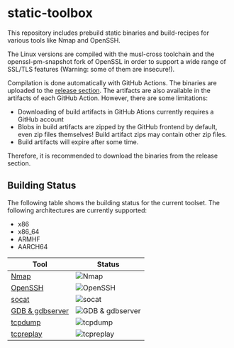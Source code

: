 # static-toolbox

This repository includes prebuild static binaries and build-recipes for various tools like Nmap and OpenSSH.

The Linux versions are compiled with the musl-cross toolchain and the openssl-pm-snapshot fork of OpenSSL in order to support a wide range of SSL/TLS features (Warning: some of them are insecure!).

Compilation is done automatically with GitHub Actions. The binaries are uploaded to the [release section](https://github.com/godylockz/static-toolbox/releases). The artifacts are also available in the artifacts of each GitHub Action. However, there are some limitations:

* Downloading of build artifacts in GitHub Ations currently requires a GitHub account
* Blobs in build artifacts are zipped by the GitHub frontend by default, even zip files themselves! Build artifact zips may contain other zip files.
* Build artifacts will expire after some time.

Therefore, it is recommended to download the binaries from the release section.

## Building Status

The following table shows the building status for the current toolset. The following architectures are currently supported:

* x86
* x86_64
* ARMHF
* AARCH64

| Tool | Status |
| ---- | ------ |
|[Nmap](https://github.com/godylockz/static-toolbox/actions?query=workflow%3A%22Nmap%22)|![Nmap](https://github.com/godylockz/static-toolbox/workflows/Nmap/badge.svg)|
|[OpenSSH](https://github.com/godylockz/static-toolbox/actions?query=workflow%3A%22OpenSSH%22)|![OpenSSH](https://github.com/godylockz/static-toolbox/workflows/OpenSSH/badge.svg)|
|[socat](https://github.com/godylockz/static-toolbox/actions?query=workflow%3A%22socat%22)|![socat](https://github.com/godylockz/static-toolbox/workflows/socat/badge.svg)|
|[GDB & gdbserver](https://github.com/godylockz/static-toolbox/actions?query=workflow%3AGDB)|![GDB & gdbserver](https://github.com/godylockz/static-toolbox/workflows/GDB%20&%20gdbserver/badge.svg)|
|[tcpdump](https://github.com/godylockz/static-toolbox/actions?query=workflow%3A%22tcpdump%22)|![tcpdump](https://github.com/godylockz/static-toolbox/workflows/tcpdump/badge.svg)|
|[tcpreplay](https://github.com/godylockz/static-toolbox/actions?query=workflow%3A%22tcpdump%22)|![tcpreplay](https://github.com/godylockz/static-toolbox/workflows/tcpreplay/badge.svg)|

